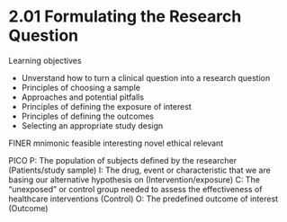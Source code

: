 # 2.01 Formulating the Research Question

Learning objectives
  * Unverstand how to turn  a clinical question into a research question
  * Principles of choosing a sample
  * Approaches and potential pitfalls
  * Principles of defining the exposure of interest
  * Principles of defining the outcomes
  * Selecting an appropriate study design
  
 FINER mnimonic
 feasible
 interesting
 novel
 ethical
 relevant
 
 PICO
 P: The population of subjects defined by the researcher (Patients/study sample)
I: The drug, event or characteristic that we are basing our alternative hypothesis on (Intervention/exposure)
C: The “unexposed” or control group needed to assess the effectiveness of healthcare interventions (Control)
O: The predefined outcome of interest (Outcome)
 
	
